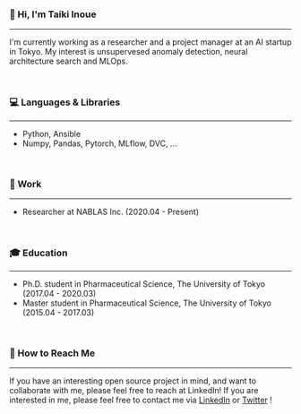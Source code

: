 ### :wave: Hi, I'm Taiki Inoue
---
I'm currently working as a researcher and a project manager at an AI startup in Tokyo.
My interest is unsupervesed anomaly detection, neural architecture search and MLOps.

<br>

### :computer: Languages & Libraries
---
- Python, Ansible
- Numpy, Pandas, Pytorch, MLflow, DVC, ...

<br>

### :briefcase: Work
---
- Researcher at NABLAS Inc. (2020.04 - Present)

<br>

### :mortar_board: Education
---

- Ph.D. student in Pharmaceutical Science, The University of Tokyo (2017.04 - 2020.03)
- Master student in Pharmaceutical Science, The University of Tokyo (2015.04 - 2017.03)

<br>

### :email: How to Reach Me
---
If you have an interesting open source project in mind, and want to collaborate with me, please feel free to reach at LinkedIn!
If you are interested in me, please feel free to contact me via [LinkedIn](https://www.linkedin.com/in/%E5%A4%A7%E8%BC%9D-%E4%BA%95%E4%B8%8A-628a93184/) or [Twitter](https://twitter.com/taikiinoue45) !

<!--
**TaikiInoue/TaikiInoue** is a ✨ _special_ ✨ repository because its `README.md` (this file) appears on your GitHub profile.

Here are some ideas to get you started:

- 🔭 I’m currently working on ...
- 🌱 I’m currently learning ...
- 👯 I’m looking to collaborate on ...
- 🤔 I’m looking for help with ...
- 💬 Ask me about ...

- 😄 Pronouns: ...
- ⚡ Fun fact: ...
-->
